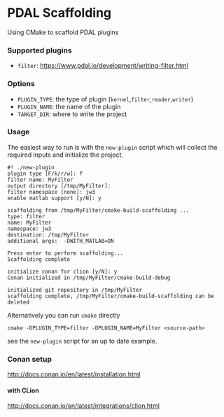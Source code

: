 PDAL Scaffolding
===

Using CMake to scaffold PDAL plugins

### Supported plugins

- `filter`: https://www.pdal.io/development/writing-filter.html


### Options

- `PLUGIN_TYPE`: the type of plugin (`kernel`,`filter`,`reader`,`writer`)
- `PLUGIN_NAME`: the name of the plugin
- `TARGET_DIR`: where to write the project


### Usage

The easiest way to run is with the `new-plugin` script which will collect the required inputs and initialize the project.

```
#! ./new-plugin 
plugin type [F/k/r/w]: f
filter name: MyFilter
output directory [/tmp/MyFilter]: 
filter namespace [none]: jw3
enable matlab support [y/N]: y

scaffolding from /tmp/MyFilter/cmake-build-scaffolding ...
type: filter
name: MyFilter
namespace: jw3
destination: /tmp/MyFilter
additional args:  -DWITH_MATLAB=ON

Press enter to perform scaffolding... 
Scaffolding complete

initialize conan for clion [y/N]: y
Conan initialized in /tmp/MyFilter/cmake-build-debug

initialized git repository in /tmp/MyFilter
scaffolding complete, /tmp/MyFilter/cmake-build-scaffolding can be deleted
```

Alternatively you can run `cmake` directly

`cmake -DPLUGIN_TYPE=filter -DPLUGIN_NAME=MyFilter <source-path>`

see the `new-plugin` script for an up to date example.

### Conan setup

http://docs.conan.io/en/latest/installation.html


#### with CLion

http://docs.conan.io/en/latest/integrations/clion.html

